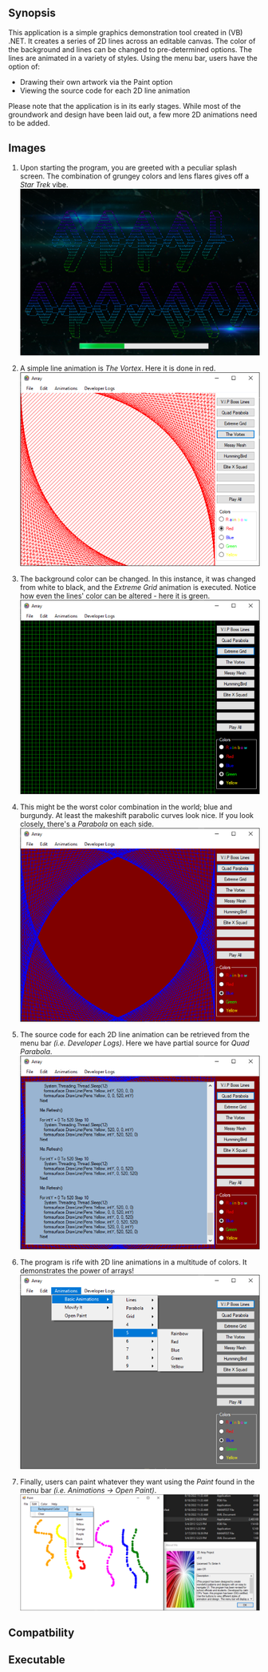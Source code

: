 ## Synopsis
This application is a simple graphics demonstration tool created in (VB) .NET.
It creates a series of 2D lines across an editable canvas. The color of the
background and lines can be changed to pre-determined options. The lines are
animated in a variety of styles. Using the menu bar, users have the option of:

* Drawing their own artwork via the Paint option
* Viewing the source code for each 2D line animation

Please note that the application is in its early stages. While most of the
groundwork and design have been laid out, a few more 2D animations need to
be added.

## Images
1. Upon starting the program, you are greeted with a peculiar splash screen.
The combination of grungey colors and lens flares gives off a *Star Trek*
vibe. \
![Startup](img-graphics/Graphics-1.png)

2. A simple line animation is *The Vortex*. Here it is done in red. \
![First](img-graphics/Graphics-2.PNG)

3. The background color can be changed. In this instance, it was changed from white to black, and the *Extreme Grid* animation is executed. Notice how even the lines' color can be altered - here it is green. \
![Grid](img-graphics/Graphics-3.PNG)

4. This might be the worst color combination in the world; blue and burgundy. At least the makeshift parabolic curves look nice. If you look closely, there's a *Parabola* on each side. \
![Parabola](img-graphics/Graphics-4.PNG)

5. The source code for each 2D line animation can be retrieved from the menu bar *(i.e. Developer Logs)*. Here we have partial source for *Quad Parabola*. \
![Source](img-graphics/Graphics-5.PNG)

6. The program is rife with 2D line animations in a multitude of colors. It demonstrates the power of arrays! \
![Options](img-graphics/Graphics-6.PNG)

7. Finally, users can paint whatever they want using the *Paint* found in the menu bar *(i.e. Animations -> Open Paint)*. \
![Paint](img-graphics/Graphics-7.PNG)

## Compatbility
## Executable

